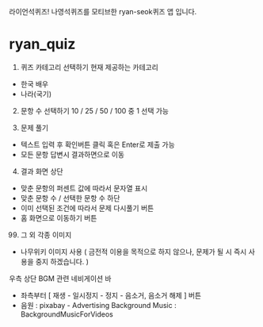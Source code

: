 라이언석퀴즈!
나영석퀴즈를 모티브한 ryan-seok퀴즈 앱 입니다.

# ryan_quiz

1. 퀴즈 카테고리 선택하기
   현재 제공하는 카테고리

- 한국 배우
- 나라(국기)

2. 문항 수 선택하기
   10 / 25 / 50 / 100 중 1 선택 가능

3. 문제 풀기

- 텍스트 입력 후 확인버튼 클릭 혹은 Enter로 제출 가능
- 모든 문항 답변시 결과하면으로 이동

4. 결과 화면
   상단

- 맞춘 문항의 퍼센트 값에 따라서 문자열 표시
- 맞춘 문항 수 / 선택한 문항 수
  하단
- 이미 선택된 조건에 따라서 문제 다시풀기 버튼
- 홈 화면으로 이동하기 버튼

99. 그 외
    각종 이미지

- 나무위키 이미지 사용 ( 금전적 이용을 목적으로 하지 않으나, 문제가 될 시 즉시 사용을 중지 하겠습니다. )

우측 상단 BGM 관련 네비게이션 바

- 좌측부터 [ 재생 - 일시정지 - 정지 - 음소거, 음소거 해제 ] 버튼
- 음원 : pixabay - Advertising Background Music : BackgroundMusicForVideos
